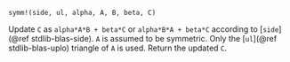 ```
symm!(side, ul, alpha, A, B, beta, C)
```

Update `C` as `alpha*A*B + beta*C` or `alpha*B*A + beta*C` according to [`side`](@ref stdlib-blas-side). `A` is assumed to be symmetric. Only the [`ul`](@ref stdlib-blas-uplo) triangle of `A` is used. Return the updated `C`.
